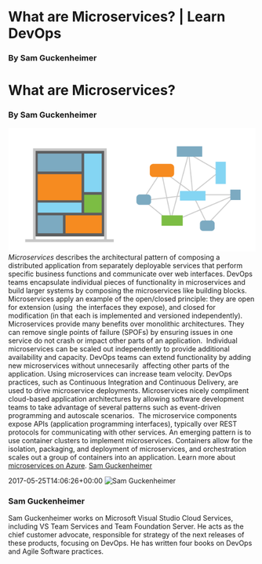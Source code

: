 # What are Microservices? | Learn DevOps
### By Sam Guckenheimer

# What are Microservices?
### By Sam Guckenheimer
![microservices\_600x300](_img/Microservices_600x300-1.png)
*Microservices* describes the architectural pattern of composing a
distributed application from separately deployable services that perform
specific business functions and communicate over web interfaces. DevOps
teams encapsulate individual pieces of functionality in microservices
and build larger systems by composing the microservices like building
blocks. Microservices apply an example of the open/closed principle:
they are open for extension (using  the interfaces they expose), and
closed for modification (in that each is implemented and versioned
independently).
Microservices provide many benefits over monolithic architectures. They
can remove single points of failure (SPOFs) by ensuring issues in one
service do not crash or impact other parts of an application. 
Individual microservices can be scaled out independently to provide
additional availability and capacity. DevOps teams can extend
functionality by adding new microservices without unnecesarily 
affecting other parts of the application.
Using microservices can increase team velocity. DevOps practices, such
as Continuous Integration and Continuous Delivery, are used to drive
microservice deployments. Microservices nicely compliment cloud-based
application architectures by allowing software development teams to take
advantage of several patterns such as event-driven programming and
autoscale scenarios.  The microservice components expose APIs
(application programming interfaces), typically over REST protocols for
communicating with other services.
An emerging pattern is to use container clusters to implement
microservices. Containers allow for the isolation, packaging, and
deployment of microservices, and orchestration scales out a group of
containers into an application.
Learn more about [microservices on
Azure](https://azure.microsoft.com/en-us/documentation/articles/service-fabric-overview-microservices/ "Microservices on Azure service fabric.").
  [Sam
Guckenheimer](https://www.visualstudio.com/author/samgu/ "Posts by Sam Guckenheimer")
  
2017-05-25T14:06:26+00:00 
![Sam
Guckenheimer](_img/Sam-Guckenheimer_avatar_1509383568-130x130.jpg)
### Sam Guckenheimer
Sam Guckenheimer works on Microsoft Visual Studio Cloud Services,
including VS Team Services and Team Foundation Server. He acts as the
chief customer advocate, responsible for strategy of the next releases
of these products, focusing on DevOps. He has written four books on
DevOps and Agile Software practices.